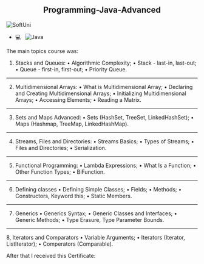 <p align="center">
 <h2 align="center">Programming-Java-Advanced</h2>
</p>

![SoftUni](https://user-images.githubusercontent.com/88974458/129545979-c099f16f-877e-4515-894d-5937be5395bb.png)



- 💻 &nbsp; 
![Java](https://img.shields.io/badge/-Java-333333?style=flat&logo=Java&logoColor=007396)

The main topics course was:

1. Stacks and Queues:
• Algorithmic Complexity;
• Stack - last-in, last-out;
• Queue - first-in, first-out;
• Priority Queue.
__________________________________________________
2. Multidimensional Arrays:
• What is Multidimensional Array;
• Declaring and Creating Multidimensional Arrays;
• Initializing Multidimensional Arrays;
• Accessing Elements;
• Reading a Matrix.
__________________________________________________
3. Sets and Maps Advanced:
• Sets (HashSet, TreeSet, LinkedHashSet);
• Maps (Hashmap, TreeMap, LinkedHashMap).
__________________________________________________
4. Streams, Files and Directories:
• Streams Basics;
• Types of Streams;
• Files and Directories;
• Serialization.
__________________________________________________
5. Functional Programming:
• Lambda Expressions;
• What Is a Function;
• Other Function Types;
• BiFunction.
__________________________________________________
6. Defining classes
• Defining Simple Classes;
• Fields;
• Methods;
• Constructors, Keyword this;
• Static Members.
__________________________________________________
7. Generics
• Generics Syntax;
• Generic Classes and Interfaces;
• Generic Methods;
• Type Erasure, Type Parameter Bounds.
__________________________________________________
8, Iterators and Comparators
• Variable Arguments;
• Iterators (Iterator, ListIterator);
• Comperators (Comparable).

After that I received this Certificate:
